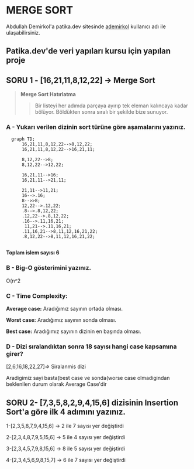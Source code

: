 # MERGE SORT

Abdullah Demirkol'a patika.dev sitesinde [ademirkol](https://app.patika.dev/ademirkol) kullanıcı adı ile ulaşabilirsiniz.

## Patika.dev'de veri yapıları kursu için yapılan proje


## **SORU 1 -** [16,21,11,8,12,22] -> Merge Sort

> **Merge Sort Hatırlatma** 
> >Bir listeyi her adımda parçaya ayırıp tek eleman kalıncaya kadar bölüyor. Böldükten sonra sıralı bir şekilde bize sunuyor.

### A - Yukarı verilen dizinin sort türüne göre aşamalarını yazınız.

```mermaid
  graph TD;
      16,21,11,8,12,22-->8,12,22;
      16,21,11,8,12,22-->16,21,11;

      8,12,22-->8;
      8,12,22-->12,22;

      16,21,11-->16;
      16,21,11-->21,11;
      
      21,11-->11,21;
      16-->.16;
      8-->>8;
      12,22-->.12,22;
      .8-->.8,12,22;
      .12,22-->.8,12,22;
      .16-->.11,16,21;
       11,21-->.11,16,21;
      .11,16,21-->8,11,12,16,21,22;
      .8,12,22-->8,11,12,16,21,22;
    
```

**Toplam islem sayısı 6**

### B - Big-O gösterimini yazınız.

O(n^2

### C - Time Complexity:

**Average case:** Aradığımız sayının ortada olması.

**Worst case:** Aradığımız sayının sonda olması.

**Best case:** Aradığımız sayının dizinin en başında olması.


### D - Dizi sıralandıktan sonra 18 sayısı hangi case kapsamına girer?

[2,6,16,18,22,27]=> Siralanmis dizi

Aradigimiz sayi basta(best case ve sonda(worse case olmadigindan beklenilen durum olarak Average Case'dir

## **SORU 2-** [7,3,5,8,2,9,4,15,6] dizisinin Insertion Sort'a göre ilk 4 adımını yazınız.

1-[2,3,5,8,7,9,4,15,6] -> 2 ile 7 sayısı yer değiştirdi

2-[2,3,4,8,7,9,5,15,6] -> 5 ile 4 sayısı yer değiştirdi

3-[2,3,4,5,7,9,8,15,6] -> 8 ile 5 sayısı yer değiştirdi

4-[2,3,4,5,6,9,8,15,7] -> 6 ile 7 sayısı yer değiştirdi